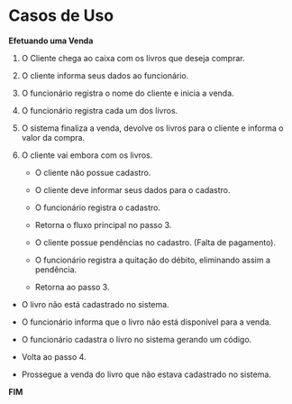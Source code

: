 # Casos de Uso


 **Efetuando uma Venda**
 

 1. O Cliente chega ao caixa com os livros que deseja comprar. 
 
 1. O cliente informa seus dados ao funcionário. 
 
 1. O funcionário registra o nome do cliente e inicia a venda.
  
 1. O funcionário registra cada um dos livros. 
 
 1. O sistema finaliza a venda, devolve os livros para o cliente e informa o valor da compra.
 
 1. O cliente vai embora com os livros.
 
 
     * O cliente não possue cadastro.
 
     * O cliente deve informar seus dados para o cadastro.
 
     * O funcionário registra o cadastro.
 
     * Retorna o fluxo principal no passo 3.
     
 
 

     * O cliente possue pendências no cadastro. (Falta de pagamento).
 
     * O funcionário registra a quitação do débito, eliminando assim a pendência.
 
     * Retorna ao passo 3.
     
 
 

   * O livro não está cadastrado no  sistema.
 
   * O funcionário informa que o livro não está disponível para a venda.
 
   * O funcionário cadastra o livro no sistema gerando um código.
 
   * Volta ao passo 4.
 
   * Prossegue a venda do livro que não estava cadastrado no sistema.
   
   
 
 **FIM**
 
  

